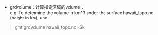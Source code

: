 - grdvolume：计算指定区域的volume；  
e.g.  To determine the volume in km^3 under the surface hawaii_topo.nc (height in km), use
> gmt grdvolume hawaii_topo.nc -Sk
